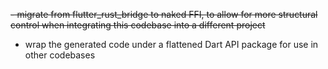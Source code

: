 ~~- migrate from flutter_rust_bridge to naked FFI, to allow for more structural control when integrating this codebase into a different project~~

- wrap the generated code under a flattened Dart API package for use in other codebases